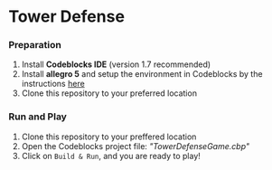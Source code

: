 # Tower Defense

### Preparation
1. Install **Codeblocks IDE** (version 1.7 recommended)
2. Install **allegro 5** and setup the environment in Codeblocks by the instructions [here](https://github.com/j3soon/Allegro5Template/blob/master/docs/README.md#codeblocks)
3. Clone this repository to your preferred location

### Run and Play
1. Clone this repository to your preffered location
2. Open the Codeblocks project file: _"TowerDefenseGame.cbp"_
3. Click on ```Build & Run```, and you are ready to play!
